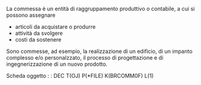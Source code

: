 La commessa è un entità di raggruppamento produttivo o contabile, a cui si possono assegnare
- articoli da acquistare o produrre
- attività da svolgere
- costi da sostenere

Sono commesse, ad esempio, la realizzazione di un edificio, di un impanto complesso e/o personalzzato, il processo di  progettazione e di ingegnerizzazione di un nuovo prodotto.

Scheda oggetto
 :  : DEC T(OJ) P(*FILE) K(BRCOMM0F) L(1)
